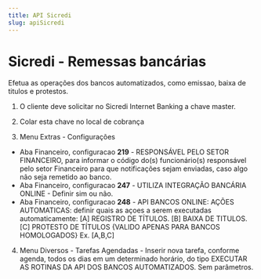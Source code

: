 ```yaml
---
title: API Sicredi
slug: apiSicredi
---
```

# Sicredi - Remessas bancárias

Efetua as operações dos bancos automatizados, como emissao, baixa de titulos e protestos.
1. O cliente deve solicitar no Sicredi Internet Banking a chave master. 


2.  Colar esta chave no local de cobrança 

3. Menu Extras - Configurações 
 -  Aba Financeiro, configuracao **219** - RESPONSÁVEL PELO SETOR FINANCEIRO, para informar o código do(s) funcionário(s) responsável pelo setor Financeiro para que notificações sejam enviadas, caso algo não seja remetido ao banco.
 - Aba Financeiro, configuracao **247** - UTILIZA INTEGRAÇÃO BANCÁRIA ONLINE - Definir sim ou não.
 - Aba Financeiro, configuracao **248** - API BANCOS ONLINE: AÇÕES AUTOMATICAS: definir quais as açoes a serem executadas automaticamente:
    [A] REGISTRO DE TÍTULOS.
    [B] BAIXA DE TITULOS.
    [C] PROTESTO DE TÍTULOS {VALIDO APENAS PARA BANCOS HOMOLOGADOS} 
    Ex. [A,B,C]
	
4. Menu Diversos - Tarefas Agendadas 
		- Inserir nova tarefa, conforme agenda, todos os dias em um determinado horário, do tipo EXECUTAR AS ROTINAS DA API DOS BANCOS AUTOMATIZADOS. Sem parâmetros. 
  